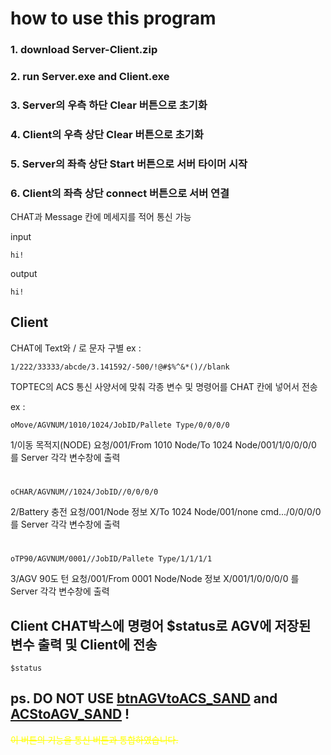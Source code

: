 # how to use this program

### 1. download Server-Client.zip 

### 2. run Server.exe and Client.exe 

### 3. Server의 우측 하단 Clear 버튼으로 초기화

### 4. Client의 우측 상단 Clear 버튼으로 초기화

### 5. Server의 좌측 상단 Start 버튼으로 서버 타이머 시작

### 6. Client의 좌측 상단 connect 버튼으로 서버 연결

CHAT과 Message 칸에 메세지를 적어 통신 가능

input
```
hi!
```

output
```
hi!
```

## Client
CHAT에 Text와 / 로 문자 구별
ex : 
```
1/222/33333/abcde/3.141592/-500/!@#$%^&*()//blank
```



TOPTEC의 ACS 통신 사양서에 맞춰 각종 변수 및 명령어를 CHAT 칸에 넣어서 전송

ex : 
```
oMove/AGVNUM/1010/1024/JobID/Pallete Type/0/0/0/0
```
1/이동 목적지(NODE) 요청/001/From 1010 Node/To 1024 Node/001/1/0/0/0/0
를 Server 각각 변수창에 출력
#
```
oCHAR/AGVNUM//1024/JobID//0/0/0/0
```
2/Battery 충전 요청/001/Node 정보 X/To 1024 Node/001/none cmd.../0/0/0/0
를 Server 각각 변수창에 출력
#
```
oTP90/AGVNUM/0001//JobID/Pallete Type/1/1/1/1
```
3/AGV 90도 턴 요청/001/From 0001 Node/Node 정보 X/001/1/0/0/0/0
를 Server 각각 변수창에 출력



## Client CHAT박스에 명령어 $status로 AGV에 저장된 변수 출력 및 Client에 전송

```
$status
```

<!--
Ostat : 상태요청

oMove : 이동 목적지(NODE) 요청

oMore : 이동 목적지(NODE) 변경 요청

oCHAR : Battery 충전 요청

oLOAD : Loading 요청

oUNLD : Unloading 요청

oONLN : Online 요청

oJCAN : JOB Cancel 승인

oCANL : Battery 충전 중지 요청

oESTP : AGV 정지 요청(AGV Alarm 발생)

oFIRE : AGV 즉시 방화셔터 구역 이외 경로로 대피 및 정지 요청

oTP90 : AGV 90도 턴 요청

oTP18 : AGV 180도 턴 요청

oTM90 : AGV -90도 턴 요청

oTM18 : AGV -180도 턴 요청

oACSL : ACS 가 이재기로 Loding (AGV->Vaild)

oACSU : ACS 가 이재기로 Unloading (AGV-> Vaild)

oSpee : ACS 가 AGV로 속도 제어 요청

oPaus : ACS 가 AGV로 Pause 요청

oResu : ACS 가 AGV로 Resume 요청
-->

## ps. DO NOT USE <u>btnAGVtoACS_SAND</u> and <u>ACStoAGV_SAND</u> !
<span style="color:yellow">~~이 버튼의 기능을 통신 버튼과 통합하였습니다.~~</span>

